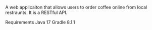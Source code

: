 A web applicaiton that allows users to order coffee online from local restraunts. It is a RESTful API.

Requirements
Java 17
Gradle 8.1.1
